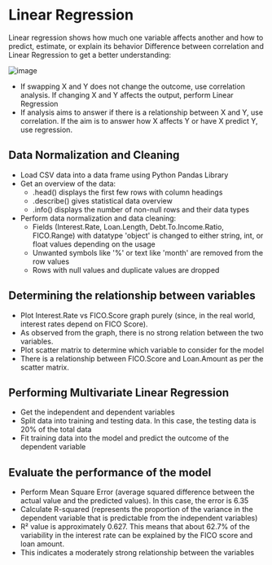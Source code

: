 # Linear Regression
Linear regression shows how much one variable affects another and how to predict, estimate, or explain its behavior
Difference between correlation and Linear Regression to get a better understanding:

![image](https://github.com/Anushka8/LoanData/assets/26516821/d4846edf-d64b-4cae-a21a-14eb102bd780)

* If swapping X and Y does not change the outcome, use correlation analysis. If changing X and Y affects the output, perform Linear Regression
* If analysis aims to answer if there is a relationship between X and Y, use correlation. If the aim is to answer how X affects Y or have X predict Y, use regression.

## Data Normalization and Cleaning
* Load CSV data into a data frame using Python Pandas Library
* Get an overview of the data:
  * .head() displays the first few rows with column headings
  * .describe() gives statistical data overview
  * .info() displays the number of non-null rows and their data types
* Perform data normalization and data cleaning:
  * Fields (Interest.Rate, Loan.Length, Debt.To.Income.Ratio, FICO.Range) with datatype 'object' is changed to either string, int, or float values depending on the usage
  * Unwanted symbols like '%' or text like 'month' are removed from the row values
  * Rows with null values and duplicate values are dropped
 
## Determining the relationship between variables
* Plot Interest.Rate vs FICO.Score graph purely (since, in the real world, interest rates depend on FICO Score).
* As observed from the graph, there is no strong relation between the two variables.
* Plot scatter matrix to determine which variable to consider for the model
* There is a relationship between FICO.Score and Loan.Amount as per the scatter matrix.

## Performing Multivariate Linear Regression
* Get the independent and dependent variables
* Split data into training and testing data. In this case, the testing data is 20% of the total data
* Fit training data into the model and predict the outcome of the dependent variable

## Evaluate the performance of the model
* Perform Mean Square Error (average squared difference between the actual value and the predicted values). In this case, the error is 6.35
* Calculate R-squared (represents the proportion of the variance in the dependent variable that is predictable from the independent variables)
* R² value is approximately 0.627. This means that about 62.7% of the variability in the interest rate can be explained by the FICO score and loan amount.
* This indicates a moderately strong relationship between the variables
